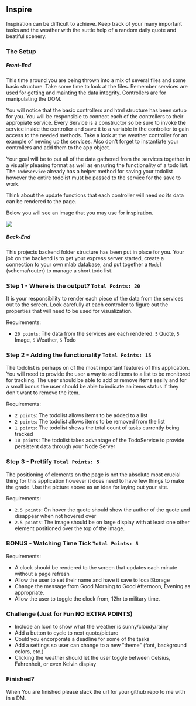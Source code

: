 ## Inspire

Inspiration can be difficult to achieve. Keep track of your many important tasks and the weather with the suttle help of a random daily quote and beatiful scenery.   

### The Setup


##### Front-End
This time around you are being thrown into a mix of several files and some basic structure. Take some time to look at the files. Remember services are used for getting and mainting the data integrity. Controllers are for manipulating the DOM.

You will notice that the basic controllers and html structure has been setup for you. You will be responsible to connect each of the controllers to their appropiate service. Every Service is a constructor so be sure to invoke the service inside the controller and save it to a variable in the controller to gain access to the needed methods. Take a look at the weather controller for an example of newing up the services. Also don't forget to instantiate your controllers and add them to the app object.

Your goal will be to put all of the data gathered from the services together in a visually pleasing format as well as ensuring the functionality of a todo list. The `TodoService` already has a helper method for saving your todolist however the entire todolist must be passed to the service for the save to work. 

Think about the update functions that each controller will need so its data can be rendered to the page. 

Below you will see an image that you may use for inspiration. 

<div class="text-center">
    <img class="img-responsive" src="https://bcw.blob.core.windows.net/public/img/inspire.jpg"/>
</div>


##### Back-End

This projects backend folder structure has been put in place for you. Your job on the backend is to get your express server started, create a connection to your own mlab database, and put together a `Model` (schema/router)  to manage a short todo list.


### Step 1 -  Where is the output? `Total Points: 20`

It is your responsibility to render each piece of the data from the services out to the screen. Look carefully at each controller to figure out the properties that will need to be used for visualization.

Requirements:
- `20 points`: The data from the services are each rendered. `5` Quote, `5` Image, `5` Weather, `5` Todo 

### Step 2 - Adding the functionality `Total Points: 15`

The todolist is perhaps on of the most important features of this application. You will need to provide the user a way to add items to a list to be monitored for tracking. The user should be able to add or remove items easily and for a small bonus the user should be able to indicate an items status if they don't want to remove the item.

Requirements: 
- `2 points`: The todolist allows items to be added to a list
- `2 points`: The todolist allows items to be removed from the list
- `1 points`: The todolist shows the total count of tasks currently being tracked
- `10 points`: The todolist takes advantage of the TodoService to provide persistent data through your Node Server

### Step 3 - Prettify `Total Points: 5`

The positioning of elements on the page is not the absolute most crucial thing for this application however it does need to have few things to make the grade. Use the picture above as an idea for laying out your site.

Requirements:
- `2.5 points`: On hover the quote should show the author of the quote and disappear when not hovered over
- `2.5 points`: The image should be on large display with at least one other element positioned over the top of the image.  

### BONUS - Watching Time Tick `Total Points: 5`
Requirements: 
- A clock should be rendered to the screen that updates each minute without a page refresh
- Allow the user to set their name and have it save to localStorage
- Change the message from Good Morning to Good Afternoon, Evening as appropriate. 
- Allow the user to toggle the clock from, 12hr to military time. 

### Challenge (Just for Fun **NO EXTRA POINTS**)
- Include an Icon to show what the weather is sunny/cloudy/rainy
- Add a button to cycle to next quote/picture
- Could you encorporate a deadline for some of the tasks
- Add a settings so user can change to a new "theme" (font, background colors, etc.)
- Clicking the weather should let the user toggle between Celsius, Fahrenheit, or even Kelvin display

### Finished?
When You are finished please slack the url for your github repo to me with in a DM.

